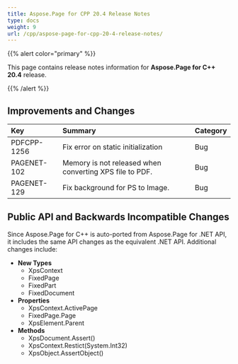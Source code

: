 ```yaml
---
title: Aspose.Page for CPP 20.4 Release Notes
type: docs
weight: 9
url: /cpp/aspose-page-for-cpp-20-4-release-notes/
---
```


{{% alert color="primary" %}} 

This page contains release notes information for **Aspose.Page for C++ 20.4** release.

{{% /alert %}} 
## **Improvements and Changes**

|**Key**|**Summary**|**Category**|
| :- | :- | :- |
|PDFCPP-1256|Fix error on static initialization|Bug|
|PAGENET-102|Memory is not released when converting XPS file to PDF.|Bug|
|PAGENET-129 |Fix background for PS to Image.|Bug|
## **Public API and Backwards Incompatible Changes**
Since Aspose.Page for C++ is auto-ported from Aspose.Page for .NET API, it includes the same API changes as the equivalent .NET API. Additional changes include:

- **New Types**
  - XpsContext
  - FixedPage
  - FixedPart
  - FixedDocument
- **Properties**
  - XpsContext.ActivePage
  - FixedPage.Page
  - XpsElement.Parent
- **Methods**
  - XpsDocument.Assert()
  - XpsContext.Restict(System.Int32)
  - XpsObject.AssertObject()
